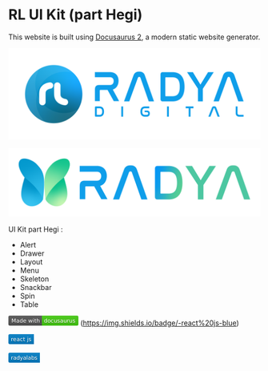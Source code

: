 # RL UI Kit (part Hegi)

This website is built using [Docusaurus 2](https://docusaurus.io/), a modern static website generator.

<div>
  <p align="center">
    <img src="./static/img/logo radya digital.png" width="800"> 
  </p>
  <p align="center">
    <img src="./static/img/logo radya group.png" width="800"> 
  </p>
</div>

UI Kit part Hegi :
- Alert
- Drawer
- Layout
- Menu
- Skeleton
- Snackbar
- Spin
- Table

<svg xmlns="http://www.w3.org/2000/svg" xmlns:xlink="http://www.w3.org/1999/xlink" width="140" height="20" role="img" aria-label="Made with: docusaurus"><title>Made with: docusaurus</title><linearGradient id="s" x2="0" y2="100%"><stop offset="0" stop-color="#bbb" stop-opacity=".1"/><stop offset="1" stop-opacity=".1"/></linearGradient><clipPath id="r"><rect width="140" height="20" rx="3" fill="#fff"/></clipPath><g clip-path="url(#r)"><rect width="67" height="20" fill="#555"/><rect x="67" width="73" height="20" fill="#4c1"/><rect width="140" height="20" fill="url(#s)"/></g><g fill="#fff" text-anchor="middle" font-family="Verdana,Geneva,DejaVu Sans,sans-serif" text-rendering="geometricPrecision" font-size="110"><text aria-hidden="true" x="345" y="150" fill="#010101" fill-opacity=".3" transform="scale(.1)" textLength="570">Made with</text><text x="345" y="140" transform="scale(.1)" fill="#fff" textLength="570">Made with</text><text aria-hidden="true" x="1025" y="150" fill="#010101" fill-opacity=".3" transform="scale(.1)" textLength="630">docusaurus</text><text x="1025" y="140" transform="scale(.1)" fill="#fff" textLength="630">docusaurus</text></g></svg>
(https://img.shields.io/badge/-react%20js-blue)

<svg xmlns="http://www.w3.org/2000/svg" xmlns:xlink="http://www.w3.org/1999/xlink" width="51" height="20" role="img" aria-label="react js"><title>react js</title><linearGradient id="s" x2="0" y2="100%"><stop offset="0" stop-color="#bbb" stop-opacity=".1"/><stop offset="1" stop-opacity=".1"/></linearGradient><clipPath id="r"><rect width="51" height="20" rx="3" fill="#fff"/></clipPath><g clip-path="url(#r)"><rect width="0" height="20" fill="#007ec6"/><rect x="0" width="51" height="20" fill="#007ec6"/><rect width="51" height="20" fill="url(#s)"/></g><g fill="#fff" text-anchor="middle" font-family="Verdana,Geneva,DejaVu Sans,sans-serif" text-rendering="geometricPrecision" font-size="110"><text aria-hidden="true" x="255" y="150" fill="#010101" fill-opacity=".3" transform="scale(.1)" textLength="410">react js</text><text x="255" y="140" transform="scale(.1)" fill="#fff" textLength="410">react js</text></g></svg>

<svg xmlns="http://www.w3.org/2000/svg" xmlns:xlink="http://www.w3.org/1999/xlink" width="63" height="20" role="img" aria-label="radyalabs"><title>radyalabs</title><linearGradient id="s" x2="0" y2="100%"><stop offset="0" stop-color="#bbb" stop-opacity=".1"/><stop offset="1" stop-opacity=".1"/></linearGradient><clipPath id="r"><rect width="63" height="20" rx="3" fill="#fff"/></clipPath><g clip-path="url(#r)"><rect width="0" height="20" fill="#007ec6"/><rect x="0" width="63" height="20" fill="#007ec6"/><rect width="63" height="20" fill="url(#s)"/></g><g fill="#fff" text-anchor="middle" font-family="Verdana,Geneva,DejaVu Sans,sans-serif" text-rendering="geometricPrecision" font-size="110"><text aria-hidden="true" x="315" y="150" fill="#010101" fill-opacity=".3" transform="scale(.1)" textLength="530">radyalabs</text><text x="315" y="140" transform="scale(.1)" fill="#fff" textLength="530">radyalabs</text></g></svg>
